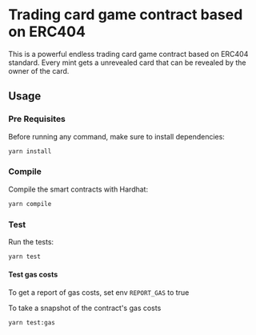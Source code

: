 # Trading card game contract based on ERC404

This is a powerful endless trading card game contract based on ERC404 standard.
Every mint gets a unrevealed card that can be revealed by the owner of the card.



## Usage

### Pre Requisites

Before running any command, make sure to install dependencies:

```sh
yarn install
```

### Compile

Compile the smart contracts with Hardhat:

```sh
yarn compile
```

### Test

Run the tests:

```sh
yarn test
```

#### Test gas costs

To get a report of gas costs, set env `REPORT_GAS` to true

To take a snapshot of the contract's gas costs

```sh
yarn test:gas
```



